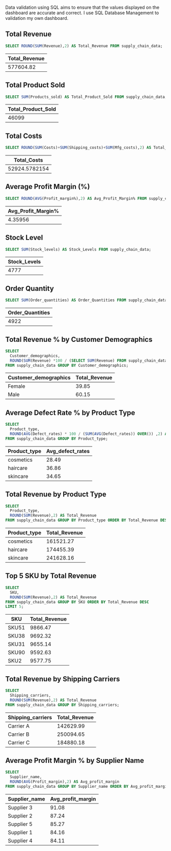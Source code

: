 Data validation using SQL aims to ensure that the values displayed on the dashboard are accurate and correct. I use SQL Database Management to validation my own dashboard.

## Total Revenue
```sql
SELECT ROUND(SUM(Revenue),2) AS Total_Revenue FROM supply_chain_data;
```
| Total_Revenue |
| -------------------- |
| 577604.82           |

## Total Product Sold
```sql
SELECT SUM(Products_sold) AS Total_Product_Sold FROM supply_chain_data;
```
| Total_Product_Sold |
| -------------------- |
| 46099             |

## Total Costs
```sql
SELECT ROUND(SUM(Costs)+SUM(Shipping_costs)+SUM(Mfg_costs),2) AS Total_Costs FROM supply_chain_data;
```
| Total_Costs |
| -------------------- |
| 52924.5782154             |

## Average Profit Margin (%)
```sql
SELECT ROUND(AVG(Profit_margin%),2) AS Avg_Profit_Margin% FROM supply_chain_data;
```
| Avg_Profit_Margin% |
| -------------------- |
| 4.35956            |

## Stock Level
```sql
SELECT SUM(Stock_levels) AS Stock_Levels FROM supply_chain_data;
```
| Stock_Levels |
| -------------------- |
| 4777             |

## Order Quantity
```sql
SELECT SUM(Order_quantities) AS Order_Quantities FROM supply_chain_data;
```
| Order_Quantities |
| -------------------- |
| 4922            |

## Total Revenue % by Customer Demographics
```sql
SELECT
  Customer_demographics,
  ROUND(SUM(Revenue) *100 / (SELECT SUM(Revenue) FROM supply_chain_data),2) AS Total_Revenue
FROM supply_chain_data GROUP BY Customer_demographics;
```
| Customer_demographics | Total_Revenue |
| -------------------- | ---------------|
| Female | 39.85 | 
| Male | 60.15 | 

## Average Defect Rate % by Product Type
```sql
SELECT
  Product_type,
  ROUND(AVG(Defect_rates) * 100 / (SUM(AVG(Defect_rates)) OVER()) ,2) AS Avg_defect_rates
FROM supply_chain_data GROUP BY Product_type;
```
| Product_type | Avg_defect_rates |
| -------------------- | ---------------|
| cosmetics | 28.49| 
| haircare| 36.86| 
| skincare| 34.65| 

## Total Revenue by Product Type
```sql
SELECT
  Product_type,
  ROUND(SUM(Revenue),2) AS Total_Revenue
FROM supply_chain_data GROUP BY Product_type ORDER BY Total_Revenue DESC;
```
| Product_type | Total_Revenue |
| -------------------- | ---------------|
| cosmetics | 161521.27 | 
| haircare | 174455.39 | 
| skincare | 241628.16 | 

## Top 5 SKU by Total Revenue
```sql
SELECT
  SKU,
  ROUND(SUM(Revenue),2) AS Total_Revenue
FROM supply_chain_data GROUP BY SKU ORDER BY Total_Revenue DESC
LIMIT 5;
```
| SKU | Total_Revenue |
| -------------------- | ---------------|
| SKU51| 9866.47| 
| SKU38| 9692.32| 
| SKU31| 9655.14| 
| SKU90| 9592.63| 
| SKU2| 9577.75| 

## Total Revenue by Shipping Carriers
```sql
SELECT
  Shipping_carriers,
  ROUND(SUM(Revenue),2) AS Total_Revenue
FROM supply_chain_data GROUP BY Shipping_carriers;
```
| Shipping_carriers | Total_Revenue |
| -------------------- | ---------------|
| Carrier A| 142629.99| 
| Carrier B| 250094.65| 
| Carrier C| 184880.18|

## Average Profit Margin % by Supplier Name
```sql
SELECT
  Supplier_name,
  ROUND(AVG(Profit_margin),2) AS Avg_profit_margin
FROM supply_chain_data GROUP BY Supplier_name ORDER BY Avg_profit_margin DESC;
```
| Supplier_name | Avg_profit_margin |
| -------------------- | ---------------|
| Supplier 3| 91.08| 
| Supplier 2| 87.24| 
| Supplier 5| 85.27| 
| Supplier 1| 84.16| 
| Supplier 4| 84.11| 
